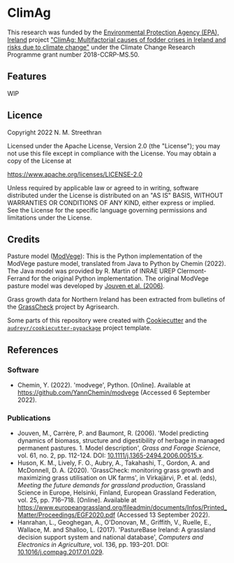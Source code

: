 # ClimAg

This research was funded by the [Environmental Protection Agency (EPA), Ireland][EPA]
project ["ClimAg: Multifactorial causes of fodder crises in Ireland and risks due to climate change"][ClimAg]
under the Climate Change Research Programme grant number 2018-CCRP-MS.50.

## Features

WIP

## Licence

Copyright 2022 N. M. Streethran

Licensed under the Apache License, Version 2.0 (the "License");
you may not use this file except in compliance with the License.
You may obtain a copy of the License at

  <https://www.apache.org/licenses/LICENSE-2.0>

Unless required by applicable law or agreed to in writing, software
distributed under the License is distributed on an "AS IS" BASIS,
WITHOUT WARRANTIES OR CONDITIONS OF ANY KIND, either express or implied.
See the License for the specific language governing permissions and
limitations under the License.

## Credits

Pasture model ([ModVege]): This is the Python implementation of the ModVege
pasture model, translated from Java to Python by Chemin (2022).
The Java model was provided by R. Martin of INRAE UREP Clermont-Ferrand
for the original Python implementation.
The original ModVege pasture model was developed by
[Jouven et al. (2006)][Jouven].

Grass growth data for Northern Ireland has been extracted from bulletins of
the [GrassCheck] project by Agrisearch.

Some parts of this repository were created with [Cookiecutter] and the
[`audreyr/cookiecutter-pypackage`][audreyr] project template.

## References

### Software

- Chemin, Y. (2022). 'modvege', Python. [Online]. Available at
  <https://github.com/YannChemin/modvege> (Accessed 6 September 2022).

### Publications

- Jouven, M., Carrère, P. and Baumont, R. (2006). 'Model predicting dynamics
  of biomass, structure and digestibility of herbage in managed permanent
  pastures. 1. Model description', *Grass and Forage Science*, vol. 61, no. 2,
  pp. 112-124. DOI: [10.1111/j.1365-2494.2006.00515.x][Jouven].
- Huson, K. M., Lively, F. O., Aubry, A., Takahashi, T., Gordon, A. and McDonnell, D. A. (2020).
  'GrassCheck: monitoring grass growth and maximizing grass utilisation on UK farms',
  in Virkajärvi, P. et al. (eds), *Meeting the future demands for grassland production*,
  Grassland Science in Europe, Helsinki, Finland, European Grassland Federation,
  vol. 25, pp. 716–718. [Online]. Available at
  <https://www.europeangrassland.org/fileadmin/documents/Infos/Printed_Matter/Proceedings/EGF2020.pdf>
  (Accessed 13 September 2022).
- Hanrahan, L., Geoghegan, A., O'Donovan, M., Griffith, V., Ruelle, E.,
  Wallace, M. and Shalloo, L. (2017). 'PastureBase Ireland: A grassland
  decision support system and national database',
  *Computers and Electronics in Agriculture*, vol. 136, pp. 193–201.
  DOI: [10.1016/j.compag.2017.01.029][Hanrahan].

[EPA]: https://www.epa.ie/
[ClimAg]: https://www.ucc.ie/en/eel/projects/climag/
[ModVege]: https://github.com/YannChemin/modvege
[Jouven]: https://doi.org/10.1111/j.1365-2494.2006.00515.x
[Hanrahan]: https://doi.org/10.1016/j.compag.2017.01.029
[GrassCheck]: https://agrisearch.org/grasscheck
[Cookiecutter]: https://github.com/audreyr/cookiecutter
[audreyr]: https://github.com/audreyr/cookiecutter-pypackage
